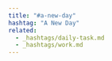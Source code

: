 ```yaml
---
title: "#a-new-day"
hashtag: "A New Day"
related:
  - _hashtags/daily-task.md
  - _hashtags/work.md
---
```

